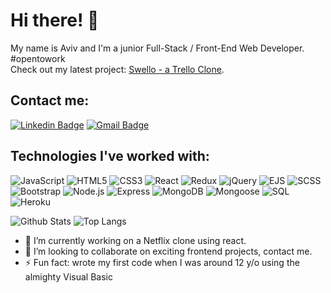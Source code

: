 # Hi there! 👋
My name is Aviv and I'm a junior Full-Stack / Front-End Web Developer. #opentowork  
Check out my latest project: [Swello - a Trello Clone](https://swello.herokuapp.com/).
## Contact me:  
[![Linkedin Badge](https://img.shields.io/badge/-Linkedin-blue?style=flat-square&logo=Linkedin&logoColor=white&link=https://www.linkedin.com/in/aviv-yaari-8a797a197/)](https://www.linkedin.com/in/aviv-yaari-8a797a197/) [![Gmail Badge](https://img.shields.io/badge/-Gmail-c14438?style=flat-square&logo=Gmail&logoColor=white&link=mailto:avivyar0@gmail.com)](mailto:avivyar0@gmail.com)
## Technologies I've worked with:  
![JavaScript](https://img.shields.io/badge/-JavaScript-black?style=flat-square&logo=javascript)
![HTML5](https://img.shields.io/badge/-HTML5-E34F26?style=flat-square&logo=html5&logoColor=white)
![CSS3](https://img.shields.io/badge/-CSS3-1572B6?style=flat-square&logo=css3)
![React](https://img.shields.io/badge/-React-black?style=flat-square&logo=react)
![Redux](https://img.shields.io/badge/-Redux-181717?style=flat-square&logo=redux)
![jQuery](https://img.shields.io/badge/-jQuery-black?style=flat-square&logo=jquery)
![EJS](https://img.shields.io/badge/-EJS-black?style=flat-square&logo=ejs)
![SCSS](https://img.shields.io/badge/-SCSS-purple?style=flat-square&logo=scss)
![Bootstrap](https://img.shields.io/badge/-Bootstrap-563D7C?style=flat-square&logo=bootstrap)
![Node.js](https://img.shields.io/badge/-Nodejs-black?style=flat-square&logo=Node.js)
![Express](https://img.shields.io/badge/-Express-black?style=flat-square&logo=express)
![MongoDB](https://img.shields.io/badge/-MongoDB-black?style=flat-square&logo=mongodb)
![Mongoose](https://img.shields.io/badge/-Mongoose-green?style=flat-square&logo=mongoose)
![SQL](https://img.shields.io/badge/-SQL-black?style=flat-square&logo=sql)
![Heroku](https://img.shields.io/badge/-Heroku-430098?style=flat-square&logo=heroku)

![Github Stats](https://github-readme-stats.vercel.app/api?username=Aviv-Yaari&count_private=true&show_icons=true&include_all_commits=true)
![Top Langs](https://github-readme-stats.vercel.app/api/top-langs/?username=Aviv-Yaari&hide=TeX&layout=compact)

- 🔭 I’m currently working on a Netflix clone using react.
- 👯 I’m looking to collaborate on exciting frontend projects, contact me.
- ⚡ Fun fact: wrote my first code when I was around 12 y/o using the almighty Visual Basic
